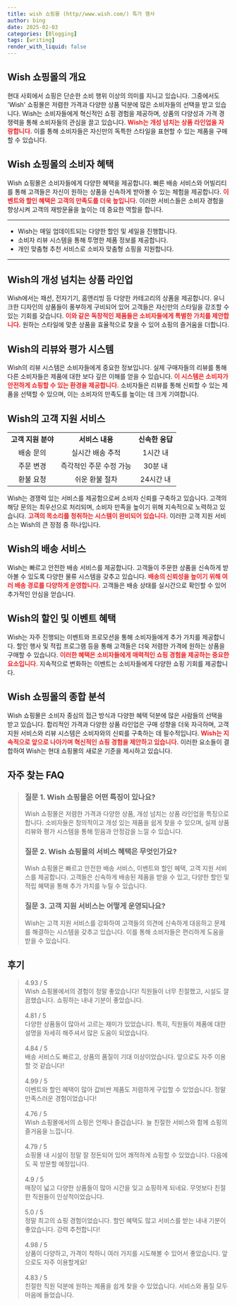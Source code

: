 ```yaml
---
title: wish 쇼핑몰 (http//www.wish.com/) 특가 행사
author: bing
date: 2025-02-03
categories: [Blogging]
tags: [writing]
render_with_liquid: false
---
```



<h2 id='쇼핑몰_소개'>Wish 쇼핑몰의 개요</h2>

<p>현대 사회에서 쇼핑은 단순한 소비 행위 이상의 의미를 지니고 있습니다. 그중에서도 'Wish' 쇼핑몰은 저렴한 가격과 다양한 상품 덕분에 많은 소비자들의 선택을 받고 있습니다. Wish는 소비자들에게 혁신적인 쇼핑 경험을 제공하며, 상품의 다양성과 가격 경쟁력을 통해 소비자들의 관심을 끌고 있습니다. <b><span style="color: #ee2323;">Wish는 개성 넘치는 상품 라인업을 자랑합니다.</span></b> 이를 통해 소비자들은 자신만의 독특한 스타일을 표현할 수 있는 제품을 구매할 수 있습니다.</p>

<h2 id='소비자_혜택'>Wish 쇼핑몰의 소비자 혜택</h2>

<p>Wish 쇼핑몰은 소비자들에게 다양한 혜택을 제공합니다. 빠른 배송 서비스와 어빌리티를 통해 고객들은 자신이 원하는 상품을 신속하게 받아볼 수 있는 체험을 제공합니다. <b><span style="color: #ee2323;">이벤트와 할인 혜택은 고객의 만족도를 더욱 높입니다.</span></b> 이러한 서비스들은 소비자 경험을 향상시켜 고객의 재방문율을 높이는 데 중요한 역할을 합니다.</p>

<hr />

<ul>
    <li>Wish는 매일 업데이트되는 다양한 할인 및 세일을 진행합니다.</li>
    <li>소비자 리뷰 시스템을 통해 투명한 제품 정보를 제공합니다.</li>
    <li>개인 맞춤형 추천 서비스로 소비자 맞춤형 쇼핑을 지원합니다.</li>
</ul>

<hr />

<h2 id='상품_라인업'>Wish의 개성 넘치는 상품 라인업</h2>

<p>Wish에서는 패션, 전자기기, 홈앤리빙 등 다양한 카테고리의 상품을 제공합니다. 유니크한 디자인의 상품들이 풍부하게 구비되어 있어 고객들은 자신만의 스타일을 강조할 수 있는 기회를 갖습니다. <b><span style="color: #ee2323;">이와 같은 독창적인 제품들은 소비자들에게 특별한 가치를 제안합니다.</span></b> 원하는 스타일에 맞춘 상품을 효율적으로 찾을 수 있어 쇼핑의 즐거움을 더합니다.</p>

<h2 id='리뷰_시스템'>Wish의 리뷰와 평가 시스템</h2>

<p>Wish의 리뷰 시스템은 소비자들에게 중요한 정보입니다. 실제 구매자들의 리뷰를 통해 다른 소비자들은 제품에 대한 보다 깊은 이해를 얻을 수 있습니다. <b><span style="color: #ee2323;">이 시스템은 소비자가 안전하게 쇼핑할 수 있는 환경을 제공합니다.</span></b> 소비자들은 리뷰를 통해 신뢰할 수 있는 제품을 선택할 수 있으며, 이는 소비자의 만족도를 높이는 데 크게 기여합니다.</p>

<h2 id='고객_지원_서비스'>Wish의 고객 지원 서비스</h2>

<table>
    <tr>
        <td style="text-align: center; height: 17px;"><b>고객 지원 분야</b></td>
        <td style="text-align: center; height: 17px;"><b>서비스 내용</b></td>
        <td style="text-align: center; height: 17px;"><b>신속한 응답</b></td>
    </tr>
    <tr>
        <td style="text-align: center; height: 17px;">배송 문의</td>
        <td style="text-align: center; height: 17px;">실시간 배송 추적</td>
        <td style="text-align: center; height: 17px;">1시간 내</td>
    </tr>
    <tr>
        <td style="text-align: center; height: 17px;">주문 변경</td>
        <td style="text-align: center; height: 17px;">즉각적인 주문 수정 가능</td>
        <td style="text-align: center; height: 17px;">30분 내</td>
    </tr>
    <tr>
        <td style="text-align: center; height: 17px;">환불 요청</td>
        <td style="text-align: center; height: 17px;">쉬운 환불 절차</td>
        <td style="text-align: center; height: 17px;">24시간 내</td>
    </tr>
</table>

<p>Wish는 경쟁력 있는 서비스를 제공함으로써 소비자 신뢰를 구축하고 있습니다. 고객의 해당 문의는 최우선으로 처리되며, 소비자 만족을 높이기 위해 지속적으로 노력하고 있습니다. <b><span style="color: #ee2323;">고객의 목소리를 청취하는 시스템이 완비되어 있습니다.</span></b> 이러한 고객 지원 서비스는 Wish의 큰 장점 중 하나입니다.</p>

<h2 id='배송_서비스'>Wish의 배송 서비스</h2>

<p>Wish는 빠르고 안전한 배송 서비스를 제공합니다. 고객들이 주문한 상품을 신속하게 받아볼 수 있도록 다양한 물류 시스템을 갖추고 있습니다. <b><span style="color: #ee2323;">배송의 신뢰성을 높이기 위해 여러 배송 경로를 다양하게 운영합니다.</span></b> 고객들은 배송 상태를 실시간으로 확인할 수 있어 추가적인 안심을 얻습니다.</p>

<h2 id='할인_혜택'>Wish의 할인 및 이벤트 혜택</h2>

<p>Wish는 자주 진행되는 이벤트와 프로모션을 통해 소비자들에게 추가 가치를 제공합니다. 할인 행사 및 적립 프로그램 등을 통해 고객들은 더욱 저렴한 가격에 원하는 상품을 구매할 수 있습니다. <b><span style="color: #ee2323;">이러한 혜택은 소비자들에게 매력적인 쇼핑 경험을 제공하는 중요한 요소입니다.</span></b> 지속적으로 변화하는 이벤트는 소비자들에게 다양한 쇼핑 기회를 제공합니다.</p>

<h2 id='종합_정리'>Wish 쇼핑몰의 종합 분석</h2>

<p>Wish 쇼핑몰은 소비자 중심의 접근 방식과 다양한 혜택 덕분에 많은 사람들의 선택을 받고 있습니다. 합리적인 가격과 다양한 상품 라인업은 구매 성향을 더욱 자극하며, 고객 지원 서비스와 리뷰 시스템은 소비자와의 신뢰를 구축하는 데 필수적입니다. <b><span style="color: #ee2323;">Wish는 지속적으로 앞으로 나아가며 혁신적인 쇼핑 경험을 제안하고 있습니다.</span></b> 이러한 요소들이 결합하여 Wish는 현대 쇼핑몰의 새로운 기준을 제시하고 있습니다.</p>


<h2 id='자주_찾는_FAQ'>자주 찾는 FAQ</h2>
<div itemscope="" itemtype="https://schema.org/FAQPage"> 
<blockquote> 
<div itemscope="" itemprop="mainEntity" itemtype="https://schema.org/Question"> 
<h3 itemprop="name">질문 1. Wish 쇼핑몰은 어떤 특징이 있나요?</h3> 
<div itemscope="" itemprop="acceptedAnswer" itemtype="https://schema.org/Answer"> 
<span itemprop="text"> 
<p>Wish 쇼핑몰은 저렴한 가격과 다양한 상품, 개성 넘치는 상품 라인업을 특징으로 합니다. 소비자들은 창의적이고 개성 있는 제품을 쉽게 찾을 수 있으며, 실제 상품 리뷰와 평가 시스템을 통해 믿음과 안정감을 느낄 수 있습니다.</p> 
</span> 
</div> 
</div> 
<div itemscope="" itemprop="mainEntity" itemtype="https://schema.org/Question"> 
<h3 itemprop="name">질문 2. Wish 쇼핑몰의 서비스 혜택은 무엇인가요?</h3> 
<div itemscope="" itemprop="acceptedAnswer" itemtype="https://schema.org/Answer"> 
<span itemprop="text"> 
<p>Wish 쇼핑몰은 빠르고 안전한 배송 서비스, 이벤트와 할인 혜택, 고객 지원 서비스를 제공합니다. 고객들은 신속하게 배송된 제품을 받을 수 있고, 다양한 할인 및 적립 혜택을 통해 추가 가치를 누릴 수 있습니다.</p> 
</span> 
</div> 
</div> 
<div itemscope="" itemprop="mainEntity" itemtype="https://schema.org/Question"> 
<h3 itemprop="name">질문 3. 고객 지원 서비스는 어떻게 운영되나요?</h3> 
<div itemscope="" itemprop="acceptedAnswer" itemtype="https://schema.org/Answer"> 
<span itemprop="text"> 
<p>Wish는 고객 지원 서비스를 강화하여 고객들의 의견에 신속하게 대응하고 문제를 해결하는 시스템을 갖추고 있습니다. 이를 통해 소비자들은 편리하게 도움을 받을 수 있습니다.</p> 
</span> 
</div> 
</div> 
</blockquote> 
</div>
<h2 id='후기'>후기</h2>
<div itemscope itemtype="https://schema.org/Product">
  <blockquote>
  <div itemprop="review" itemscope itemtype="https://schema.org/Review">
      <div itemprop="reviewRating" itemscope itemtype="https://schema.org/Rating"> <span itemprop="ratingValue">4.93</span> / <span itemprop="bestRating">5</span> </div>
      <span itemprop="reviewBody">Wish 쇼핑몰에서의 경험이 정말 좋았습니다! 직원들이 너무 친절했고, 시설도 깔끔했습니다. 쇼핑하는 내내 기분이 좋았습니다.</span>
  </div>
  <br>
  <div itemprop="review" itemscope itemtype="https://schema.org/Review">
      <div itemprop="reviewRating" itemscope itemtype="https://schema.org/Rating"> <span itemprop="ratingValue">4.81</span> / <span itemprop="bestRating">5</span> </div>
      <span itemprop="reviewBody">다양한 상품들이 많아서 고르는 재미가 있었습니다. 특히, 직원들이 제품에 대한 설명을 자세히 해주셔서 많은 도움이 되었습니다.</span>
  </div>
  <br>
  <div itemprop="review" itemscope itemtype="https://schema.org/Review">
      <div itemprop="reviewRating" itemscope itemtype="https://schema.org/Rating"> <span itemprop="ratingValue">4.84</span> / <span itemprop="bestRating">5</span> </div>
      <span itemprop="reviewBody">배송 서비스도 빠르고, 상품의 품질이 기대 이상이었습니다. 앞으로도 자주 이용할 것 같습니다!</span>
  </div>
  <br>
  <div itemprop="review" itemscope itemtype="https://schema.org/Review">
      <div itemprop="reviewRating" itemscope itemtype="https://schema.org/Rating"> <span itemprop="ratingValue">4.99</span> / <span itemprop="bestRating">5</span> </div>
      <span itemprop="reviewBody">이벤트와 할인 혜택이 많아 값비싼 제품도 저렴하게 구입할 수 있었습니다. 정말 만족스러운 경험이었습니다!</span>
  </div>
  <br>
  <div itemprop="review" itemscope itemtype="https://schema.org/Review">
      <div itemprop="reviewRating" itemscope itemtype="https://schema.org/Rating"> <span itemprop="ratingValue">4.76</span> / <span itemprop="bestRating">5</span> </div>
      <span itemprop="reviewBody">Wish 쇼핑몰에서의 쇼핑은 언제나 즐겁습니다. 늘 친절한 서비스와 함께 쇼핑의 즐거움을 느낍니다.</span>
  </div>
  <br>
  <div itemprop="review" itemscope itemtype="https://schema.org/Review">
      <div itemprop="reviewRating" itemscope itemtype="https://schema.org/Rating"> <span itemprop="ratingValue">4.79</span> / <span itemprop="bestRating">5</span> </div>
      <span itemprop="reviewBody">쇼핑몰 내 시설이 정말 잘 정돈되어 있어 쾌적하게 쇼핑할 수 있었습니다. 다음에도 꼭 방문할 예정입니다.</span>
  </div>
  <br>
  <div itemprop="review" itemscope itemtype="https://schema.org/Review">
      <div itemprop="reviewRating" itemscope itemtype="https://schema.org/Rating"> <span itemprop="ratingValue">4.9</span> / <span itemprop="bestRating">5</span> </div>
      <span itemprop="reviewBody">매장이 넓고 다양한 상품들이 많아 시간을 잊고 쇼핑하게 되네요. 무엇보다 친절한 직원들이 인상적이었습니다.</span>
  </div>
  <br>
  <div itemprop="review" itemscope itemtype="https://schema.org/Review">
      <div itemprop="reviewRating" itemscope itemtype="https://schema.org/Rating"> <span itemprop="ratingValue">5.0</span> / <span itemprop="bestRating">5</span> </div>
      <span itemprop="reviewBody">정말 최고의 쇼핑 경험이었습니다. 할인 혜택도 많고 서비스를 받는 내내 기분이 좋았습니다. 강력 추천합니다!</span>
  </div>
  <br>
  <div itemprop="review" itemscope itemtype="https://schema.org/Review">
      <div itemprop="reviewRating" itemscope itemtype="https://schema.org/Rating"> <span itemprop="ratingValue">4.98</span> / <span itemprop="bestRating">5</span> </div>
      <span itemprop="reviewBody">상품이 다양하고, 가격이 착하니 여러 가지를 시도해볼 수 있어서 좋았습니다. 앞으로도 자주 이용할게요!</span>
  </div>
  <br>
  <div itemprop="review" itemscope itemtype="https://schema.org/Review">
      <div itemprop="reviewRating" itemscope itemtype="https://schema.org/Rating"> <span itemprop="ratingValue">4.83</span> / <span itemprop="bestRating">5</span> </div>
      <span itemprop="reviewBody">친절한 직원 덕분에 원하는 제품을 쉽게 찾을 수 있었습니다. 서비스와 품질 모두 마음에 들었습니다.</span>
  </div>
  </blockquote>
</div>
